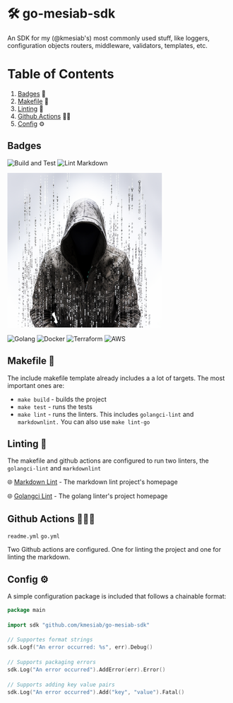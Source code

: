 # 🛠️ go-mesiab-sdk

An SDK for my (@kmesiab's) most commonly used stuff, like loggers, configuration objects
routers, middleware, validators, templates, etc.

# Table of Contents

1. [Badges](#Badges) 📛
2. [Makefile](#makefile-) 🚀
3. [Linting](#linting-)  🧹
4. [Github Actions](#github-actions-%EF%B8%8F) 👷🏼‍
5. [Config](#config-%EF%B8%8F) ⚙️

## Badges

![Build and Test](https://github.com/kmesiab/go-mesiab-sdk/actions/workflows/go.yml/badge.svg) 
![Lint Markdown](https://github.com/kmesiab/go-mesiab-sdk/actions/workflows/readme.yml/badge.svg)

![Logo](./assets/logo-small.png)

![Golang](https://img.shields.io/badge/Go-00add8.svg?labelColor=171e21&style=for-the-badge&logo=go)
![Docker](https://img.shields.io/badge/docker-%230db7ed.svg?style=for-the-badge&logo=docker&logoColor=white)
![Terraform](https://img.shields.io/badge/terraform-%235835CC.svg?style=for-the-badge&logo=terraform&logoColor=white)
![AWS](https://img.shields.io/badge/AWS-%23FF9900.svg?style=for-the-badge&logo=amazon-aws&logoColor=white)

## Makefile 🚀

The include makefile template already includes a a lot of
targets. The most important ones are:

- `make build` - builds the project
- `make test` - runs the tests
- `make lint` - runs the linters. This includes `golangci-lint` and 
`markdownlint.` You can also use `make lint-go`

## Linting 🧹

The makefile and github actions are configured to run two linters,
the `golangci-lint` and `markdownlint`

🌐 [Markdown Lint](https://github.com/DavidAnson/markdownlint) - The markdown lint project's homepage

🌐 [Golangci Lint](https://github.com/golangci/golangci-lint) - The golang linter's project homepage

## Github Actions 👷🏼‍♂️

`readme.yml`
`go.yml`

Two Github actions are configured. One for linting the project and one
for linting the markdown.

## Config ⚙️

A simple configuration package is included that follows a chainable format:

```go
package main

import sdk "github.com/kmesiab/go-mesiab-sdk"

// Supportes format strings
sdk.Logf("An error occurred: %s", err).Debug()

// Supports packaging errors
sdk.Log("An error occurred").AddError(err).Error()

// Supports adding key value pairs
sdk.Log("An error occurred").Add("key", "value").Fatal()
```

